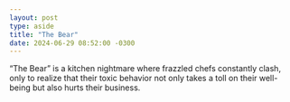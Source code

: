 ```yaml
---
layout: post
type: aside
title: "The Bear"
date: 2024-06-29 08:52:00 -0300
---
```

“The Bear” is a kitchen nightmare where frazzled chefs constantly clash, only to realize that their toxic behavior not only takes a toll on their well-being but also hurts their business.